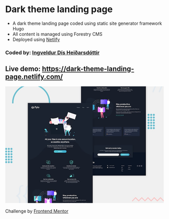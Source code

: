 # Dark theme landing page

- A dark theme landing page coded using static site generator framework Hugo
- All content is managed using Forestry CMS
- Deployed using <a href="https://www.netlify.com/">Netlify</a>

### <strong>Coded by</strong>: <a href="https://github.com/ingveldur/">Ingveldur Dís Heiðarsdóttir</a>

## <strong>Live demo</strong>: https://dark-theme-landing-page.netlify.com/

![Design preview for the Fylo landing page with dark theme and features grid challenge](./static/images/desktop-preview.jpg)

Challenge by <a href="https://www.frontendmentor.io/challenges/fylo-landing-page-892264" target="_blank">Frontend Mentor</a>

